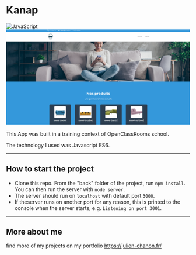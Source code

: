 # Kanap

![JavaScript](https://img.shields.io/badge/javascript-%23323330.svg?style=for-the-badge&logo=javascript&logoColor=%23F7DF1E)
![preview](/preview.png)

This App was built in a training context of OpenClassRooms school.

The technology I used was Javascript ES6.

___

## How to start the project


* Clone this repo. From the "back" folder of the project, run `npm install`. You 
can then run the server with `node server`. 
* The server should run on `localhost` with default port `3000`. 
* If theserver runs on another port for any reason, this is printed to the
console when the server starts, e.g. `Listening on port 3001`.

___
## More about me

find more of my projects on my portfolio https://julien-chanon.fr/
